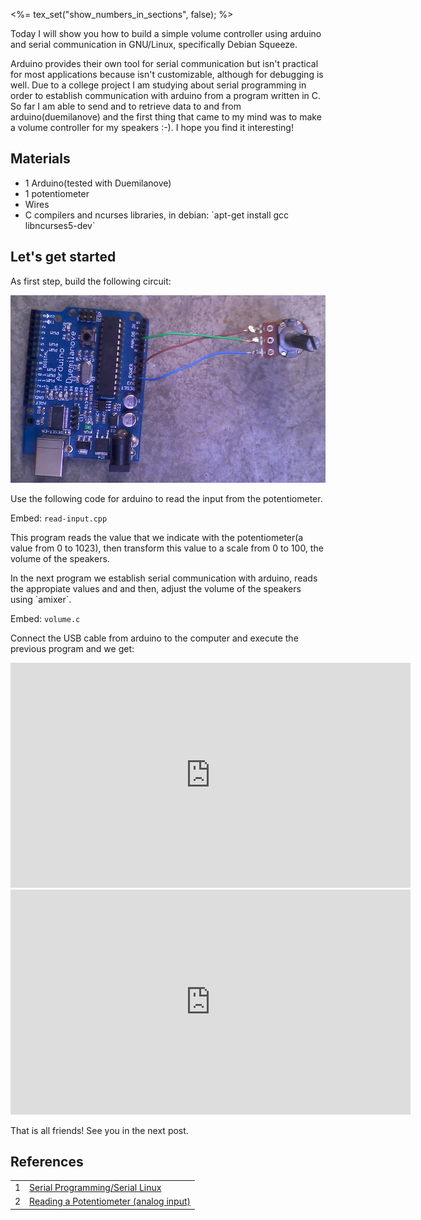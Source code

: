 <%= tex_set("show_numbers_in_sections", false); %>

<p>Today I will show you how to build a simple volume controller using arduino and serial communication in GNU/Linux, specifically Debian Squeeze.</p>

<p>Arduino provides their own tool for serial communication but isn't practical for most applications because isn't customizable, although for debugging is well.  Due to a college project I am studying about serial programming in order to establish communication with arduino from a program written in C. So far I am able to send and to retrieve data to and from arduino(duemilanove) and the first thing that came to my mind was to make a volume controller for my speakers :-). I hope you find it interesting!</p>

## Materials

<ul>
  <li>1 Arduino(tested with Duemilanove)</li>
  <li>1 potentiometer</li>
  <li>Wires</li>
  <li>C compilers and ncurses libraries, in debian: `apt-get install gcc libncurses5-dev`</li>
</ul>

## Let's get started

<p>As first step, build the following circuit: </p>

![Circuit](controller0.png)

<p>Use the following code for arduino to read the input from the potentiometer.</p>

Embed: `read-input.cpp`

<p>This program reads the value that we indicate with the potentiometer(a value from 0 to 1023), then transform this value to a scale from 0 to 100, the volume of the speakers.</p>

<p>In the next program we establish serial communication with arduino, reads the appropiate values and and then, adjust the volume of the speakers using `amixer`.</p>

Embed: `volume.c`

<p>Connect the USB cable from arduino to the computer and execute the previous program and we get:</p>

<iframe width="640" height="360" src="http://www.youtube.com/embed/YxS-DS1nLBs?feature=player_detailpage" frameborder="0" allowfullscreen></iframe>

<iframe width="640" height="360" src="http://www.youtube.com/embed/MBYaRwM9fFo?feature=player_detailpage" frameborder="0" allowfullscreen></iframe>

<p>That is all friends! See you in the next post.</p>

## References

<table>
  <tr> <td>1</td> <td><a href="http://en.wikibooks.org/wiki/Serial_Programming/Serial_Linux" target="_blank">Serial Programming/Serial Linux</a></td> </tr>
  <tr> <td>2</td> <td><a href="http://www.arduino.cc/en/Tutorial/Potentiometer" target="_blank">Reading a Potentiometer (analog input)</a></td> </tr>
</table>
